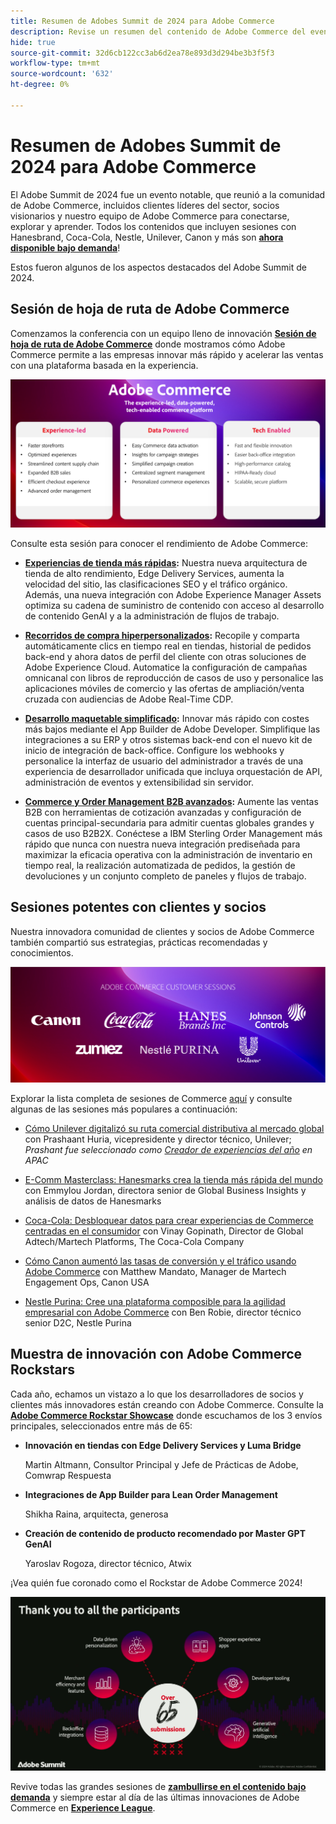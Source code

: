 ```yaml
---
title: Resumen de Adobes Summit de 2024 para Adobe Commerce
description: Revise un resumen del contenido de Adobe Commerce del evento de Adobe Summit de 2024.
hide: true
source-git-commit: 32d6cb122cc3ab6d2ea78e893d3d294be3b3f5f3
workflow-type: tm+mt
source-wordcount: '632'
ht-degree: 0%

---
```



# Resumen de Adobes Summit de 2024 para Adobe Commerce

El Adobe Summit de 2024 fue un evento notable, que reunió a la comunidad de Adobe Commerce, incluidos clientes líderes del sector, socios visionarios y nuestro equipo de Adobe Commerce para conectarse, explorar y aprender. Todos los contenidos que incluyen sesiones con Hanesbrand, Coca-Cola, Nestle, Unilever, Canon y más son [**ahora disponible bajo demanda**](https://business.adobe.com/summit/2024/sessions.html?Track=Commerce)!

Estos fueron algunos de los aspectos destacados del Adobe Summit de 2024.

## Sesión de hoja de ruta de Adobe Commerce

Comenzamos la conferencia con un equipo lleno de innovación [**Sesión de hoja de ruta de Adobe Commerce**](https://business.adobe.com/summit/2024/sessions/adobe-commerce-2024-product-roadmap-review-s432.html) donde mostramos cómo Adobe Commerce permite a las empresas innovar más rápido y acelerar las ventas con una plataforma basada en la experiencia.

![Captura de pantalla de un equipo](../../assets/events/image1.png)

Consulte esta sesión para conocer el rendimiento de Adobe Commerce:

- **[Experiencias de tienda más rápidas](https://experienceleague.adobe.com/developer/commerce/storefront/):** Nuestra nueva arquitectura de tienda de alto rendimiento, Edge Delivery Services, aumenta la velocidad del sitio, las clasificaciones SEO y el tráfico orgánico. Además, una nueva integración con Adobe Experience Manager Assets optimiza su cadena de suministro de contenido con acceso al desarrollo de contenido GenAI y a la administración de flujos de trabajo.

- **[Recorridos de compra hiperpersonalizados](https://experienceleague.adobe.com/en/docs/commerce-admin/customers/customers-menu/personalize-scale):** Recopile y comparta automáticamente clics en tiempo real en tiendas, historial de pedidos back-end y ahora datos de perfil del cliente con otras soluciones de Adobe Experience Cloud. Automatice la configuración de campañas omnicanal con libros de reproducción de casos de uso y personalice las aplicaciones móviles de comercio y las ofertas de ampliación/venta cruzada con audiencias de Adobe Real-Time CDP.

- **[Desarrollo maquetable simplificado](https://developer.adobe.com/commerce/extensibility/app-development/learning-path/):** Innovar más rápido con costes más bajos mediante el App Builder de Adobe Developer. Simplifique las integraciones a su ERP y otros sistemas back-end con el nuevo kit de inicio de integración de back-office. Configure los webhooks y personalice la interfaz de usuario del administrador a través de una experiencia de desarrollador unificada que incluya orquestación de API, administración de eventos y extensibilidad sin servidor.

- **[Commerce y Order Management B2B avanzados](https://experienceleague.adobe.com/en/docs/commerce-admin/b2b/introduction):** Aumente las ventas B2B con herramientas de cotización avanzadas y configuración de cuentas principal-secundaria para admitir cuentas globales grandes y casos de uso B2B2X. Conéctese a IBM Sterling Order Management más rápido que nunca con nuestra nueva integración prediseñada para maximizar la eficacia operativa con la administración de inventario en tiempo real, la realización automatizada de pedidos, la gestión de devoluciones y un conjunto completo de paneles y flujos de trabajo.

## Sesiones potentes con clientes y socios

Nuestra innovadora comunidad de clientes y socios de Adobe Commerce también compartió sus estrategias, prácticas recomendadas y conocimientos.

![Un grupo de logotipos sobre fondo morado](../../assets/events/image2.png)

Explorar la lista completa de sesiones de Commerce [aquí](https://business.adobe.com/summit/2024/sessions.html?Track=Commerce) y consulte algunas de las sesiones más populares a continuación:

- [Cómo Unilever digitalizó su ruta comercial distributiva al mercado global](https://business.adobe.com/summit/2024/sessions/how-unilever-digitized-its-distributive-trade-rout-s430.html) con Prashaant Huria, vicepresidente y director técnico, Unilever; *Prashant fue seleccionado como [Creador de experiencias del año](https://www.adobeexperienceawards.com/stories2024) en APAC*

- [E-Comm Masterclass: Hanesmarks crea la tienda más rápida del mundo](https://business.adobe.com/summit/2024/sessions/ecomm-masterclass-hanesbrands-creates-the-worlds-f-s435.html) con Emmylou Jordan, directora senior de Global Business Insights y análisis de datos de Hanesmarks

- [Coca-Cola: Desbloquear datos para crear experiencias de Commerce centradas en el consumidor](https://business.adobe.com/summit/2024/sessions/cocacola-unlocking-data-to-create-consumercentric-s434.html) con Vinay Gopinath, Director de Global Adtech/Martech Platforms, The Coca-Cola Company

- [Cómo Canon aumentó las tasas de conversión y el tráfico usando Adobe Commerce](https://business.adobe.com/summit/2024/sessions/how-canon-increased-conversion-rates-and-traffic-u-s438.html) con Matthew Mandato, Manager de Martech Engagement Ops, Canon USA

- [Nestle Purina: Cree una plataforma composible para la agilidad empresarial con Adobe Commerce](https://business.adobe.com/summit/2024/sessions/purina-takes-composable-commerce-approach-to-boost-s437.html) con Ben Robie, director técnico senior D2C, Nestle Purina

## Muestra de innovación con Adobe Commerce Rockstars

Cada año, echamos un vistazo a lo que los desarrolladores de socios y clientes más innovadores están creando con Adobe Commerce. Consulte la **[Adobe Commerce Rockstar Showcase](https://business.adobe.com/summit/2024/sessions/adobe-commerce-rockstar-showcase-s431.html)** donde escuchamos de los 3 envíos principales, seleccionados entre más de 65:

- **Innovación en tiendas con Edge Delivery Services y Luma Bridge**

  Martin Altmann, Consultor Principal y Jefe de Prácticas de Adobe, Comwrap Respuesta

- **Integraciones de App Builder para Lean Order Management**

  Shikha Raina, arquitecta, generosa

- **Creación de contenido de producto recomendado por Master GPT GenAI**

  Yaroslav Rogoza, director técnico, Atwix

¡Vea quién fue coronado como el Rockstar de Adobe Commerce 2024!

![Captura de pantalla de un fondo negro con texto e iconos blancos](../../assets/events/image3.png)

Revive todas las grandes sesiones de **[zambullirse en el contenido bajo demanda](https://business.adobe.com/summit/2024/sessions.html?Track=Commerce)** y siempre estar al día de las últimas innovaciones de Adobe Commerce en [**Experience League**](https://experienceleague.adobe.com/en/docs/commerce-operations/release/latest).
